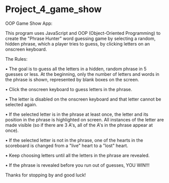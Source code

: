 # Project_4_game_show

OOP Game Show App:

  This program uses JavaScript and OOP (Object-Oriented Programming) to create the "Phrase Hunter" word guessing game by selecting a random, hidden phrase, which a player tries to guess, by clicking letters on an onscreen keyboard.


The Rules:

•  The goal is to guess all the letters in a hidden, random phrase in 5 guesses or less. At the beginning, only the number of letters and words in the phrase is shown, represented by blank boxes on the screen.

•  Click the onscreen keyboard to guess letters in the phrase.

•  The letter is disabled on the onscreen keyboard and that letter cannot be selected again.

•  If the selected letter is in the phrase at least once, the letter and its position in the phrase is highlighted on screen. All instances of the letter are made visible (so if there are 3 A's, all of the A's in the phrase appear at once).

•  If the selected letter is not in the phrase, one of the hearts in the scoreboard is changed from a "live" heart to a "lost" heart.

•  Keep choosing letters until all the letters in the phrase are revealed.

• If the phrase is revealed before you run out of guesses, YOU WIN!!!


Thanks for stopping by and good luck!
